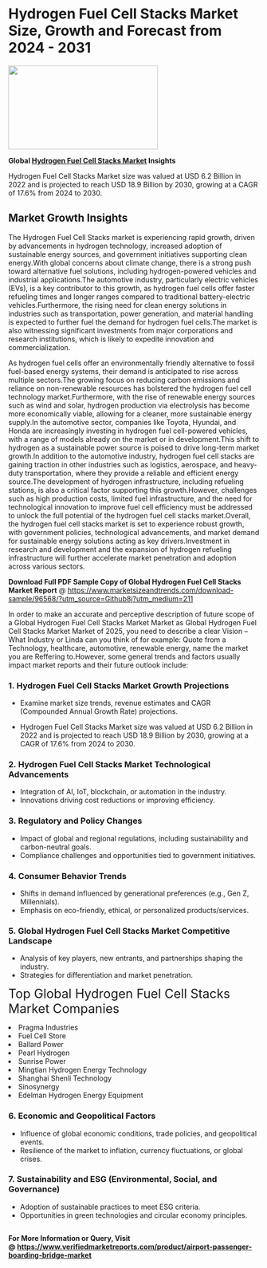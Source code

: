 <H1>Hydrogen Fuel Cell Stacks Market Size, Growth and Forecast from 2024 - 2031</H1><img class="aligncenter size-medium wp-image-584254" src="https://thirdeyenews.in/wp-content/uploads/2024/09/Global-Market-Research-300x168.jpeg" alt="" width="300" height="168" /><p><strong>Global&nbsp;<a href="https://www.marketsizeandtrends.com/download-sample/96568/?utm_source=Github8j?utm_medium=211">Hydrogen Fuel Cell Stacks Market</a> Insights</strong></p><p>Hydrogen Fuel Cell Stacks Market size was valued at USD 6.2 Billion in 2022 and is projected to reach USD 18.9 Billion by 2030, growing at a CAGR of 17.6% from 2024 to 2030.</p><p><h2>Market Growth Insights</h2> <p>The Hydrogen Fuel Cell Stacks market is experiencing rapid growth, driven by advancements in hydrogen technology, increased adoption of sustainable energy sources, and government initiatives supporting clean energy.With global concerns about climate change, there is a strong push toward alternative fuel solutions, including hydrogen-powered vehicles and industrial applications.The automotive industry, particularly electric vehicles (EVs), is a key contributor to this growth, as hydrogen fuel cells offer faster refueling times and longer ranges compared to traditional battery-electric vehicles.Furthermore, the rising need for clean energy solutions in industries such as transportation, power generation, and material handling is expected to further fuel the demand for hydrogen fuel cells.The market is also witnessing significant investments from major corporations and research institutions, which is likely to expedite innovation and commercialization.</p> <p>As hydrogen fuel cells offer an environmentally friendly alternative to fossil fuel-based energy systems, their demand is anticipated to rise across multiple sectors.The growing focus on reducing carbon emissions and reliance on non-renewable resources has bolstered the hydrogen fuel cell technology market.Furthermore, with the rise of renewable energy sources such as wind and solar, hydrogen production via electrolysis has become more economically viable, allowing for a cleaner, more sustainable energy supply.In the automotive sector, companies like Toyota, Hyundai, and Honda are increasingly investing in hydrogen fuel cell-powered vehicles, with a range of models already on the market or in development.This shift to hydrogen as a sustainable power source is poised to drive long-term market growth.In addition to the automotive industry, hydrogen fuel cell stacks are gaining traction in other industries such as logistics, aerospace, and heavy-duty transportation, where they provide a reliable and efficient energy source.The development of hydrogen infrastructure, including refueling stations, is also a critical factor supporting this growth.However, challenges such as high production costs, limited fuel infrastructure, and the need for technological innovation to improve fuel cell efficiency must be addressed to unlock the full potential of the hydrogen fuel cell stacks market.Overall, the hydrogen fuel cell stacks market is set to experience robust growth, with government policies, technological advancements, and market demand for sustainable energy solutions acting as key drivers.Investment in research and development and the expansion of hydrogen refueling infrastructure will further accelerate market penetration and adoption across various sectors.</p><p><span class=""><strong>Download Full PDF Sample Copy of Global Hydrogen Fuel Cell Stacks Market Report</strong> @ <a href="https://www.marketsizeandtrends.com/download-sample/96568/?utm_source=Github8j?utm_medium=211" target="_blank">https://www.marketsizeandtrends.com/download-sample/96568/?utm_source=Github8j?utm_medium=211</a></span></p><p>In order to make an accurate and perceptive description of future scope of a Global&nbsp;Hydrogen Fuel Cell Stacks Market Market as Global&nbsp;Hydrogen Fuel Cell Stacks Market Market of 2025, you need to describe a clear Vision &ndash; What Industry or Linda can you think of for example: Quote from a Technology, healthcare, automotive, renewable energy, name the market you are Reffering to.However, some general trends and factors usually impact market reports and their future outlook include:</p><h3>1.&nbsp;<strong>Hydrogen Fuel Cell Stacks Market Growth Projections</strong></h3><ul><li>Examine market size trends, revenue estimates and CAGR (Compounded Annual Growth Rate) projections.</li><li><p>Hydrogen Fuel Cell Stacks Market size was valued at USD 6.2 Billion in 2022 and is projected to reach USD 18.9 Billion by 2030, growing at a CAGR of 17.6% from 2024 to 2030.</p></li></ul><h3>2.&nbsp;<strong>Hydrogen Fuel Cell Stacks Market Technological Advancements</strong></h3><ul><li>Integration of AI, IoT, blockchain, or automation in the industry.</li><li>Innovations driving cost reductions or improving efficiency.</li></ul><h3>3.&nbsp;<strong>Regulatory and Policy Changes</strong></h3><ul><li>Impact of global and regional regulations, including sustainability and carbon-neutral goals.</li><li>Compliance challenges and opportunities tied to government initiatives.</li></ul><h3>4.&nbsp;<strong>Consumer Behavior Trends</strong></h3><ul><li>Shifts in demand influenced by generational preferences (e.g., Gen Z, Millennials).</li><li>Emphasis on eco-friendly, ethical, or personalized products/services.</li></ul><h3>5.&nbsp;<strong>Global Hydrogen Fuel Cell Stacks Market Competitive Landscape</strong></h3><ul><li>Analysis of key players, new entrants, and partnerships shaping the industry.</li><li>Strategies for differentiation and market penetration.</li></ul><p data-pm-slice="1 1 []"><span style="color: inherit; font-family: inherit; font-size: 25px;">Top Global Hydrogen Fuel Cell Stacks Market Companies</span></p><div class="" data-test-id=""><p><li>Pragma Industries</li><li> Fuel Cell Store</li><li> Ballard Power</li><li> Pearl Hydrogen</li><li> Sunrise Power</li><li> Mingtian Hydrogen Energy Technology</li><li> Shanghai Shenli Technology</li><li> Sinosynergy</li><li> Edelman Hydrogen Energy Equipment</li></p></div><h3>6.&nbsp;<strong>Economic and Geopolitical Factors</strong></h3><ul><li>Influence of global economic conditions, trade policies, and geopolitical events.</li><li>Resilience of the market to inflation, currency fluctuations, or global crises.</li></ul><h3>7.&nbsp;<strong>Sustainability and ESG (Environmental, Social, and Governance)</strong></h3><ul><li>Adoption of sustainable practices to meet ESG criteria.</li><li>Opportunities in green technologies and circular economy principles.</li></ul><h2><strong style="font-size: 14px;">For More Information or Query, Visit @&nbsp;</strong><a style="background-color: #ffffff; font-size: 14px;" href="https://www.marketsizeandtrends.com/report/hydrogen-fuel-cell-stacks-market/" target="_blank">https://www.verifiedmarketreports.com/product/airport-passenger-boarding-bridge-market</a></h2>